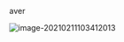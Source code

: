 aver 

![image-20210211103412013](E:\Practice\2019_06_LeetCode\md文件\Try-your-best\pics\image-20210211103412013.png)